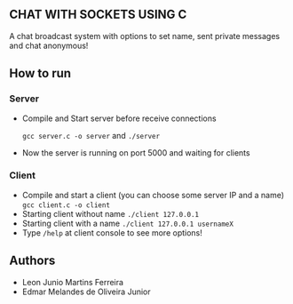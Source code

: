 ## CHAT WITH SOCKETS USING C
A chat broadcast system with options to set name, sent private messages and chat anonymous!

## How to run
### Server
- Compile and Start server before receive connections
  
  `gcc server.c -o server` and `./server`
- Now the server is running on port 5000 and waiting for clients

### Client
- Compile and start a client (you can choose some server IP and a name)
  `gcc client.c -o client`
- Starting client without name
  `./client 127.0.0.1`
- Starting client with a name
  `./client 127.0.0.1 usernameX` 
- Type `/help` at client console to see more options!
## Authors

- Leon Junio Martins Ferreira
- Edmar Melandes de Oliveira Junior
